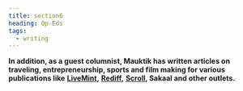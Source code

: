 ```yaml
---
title: section6
heading: Op-Eds
tags:
  - writing
---
```

**In addition, as a guest columnist, Mauktik has written articles on traveling, entrepreneurship, sports and film making for various publications like** **[LiveMint](https://www.livemint.com/Sundayapp/e6QXZ1rhcqNOyeD4uJe9MJ/An-irrational-neuroscientist.html),** **[Rediff](https://realtime.rediff.com/news/mauktik-Kulkarni?service=site-search),** **[Scroll](https://scroll.in/article/960239/the-personal-is-political-how-events-on-two-continents-drove-a-wedge-between-my-father-and-me), Sakaal and other outlets.**